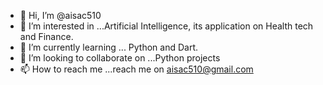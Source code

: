 - 👋 Hi, I’m @aisac510
- 👀 I’m interested in ...Artificial Intelligence, its application on Health tech and Finance.
- 🌱 I’m currently learning ... Python and Dart.
- 💞️ I’m looking to collaborate on ...Python projects
- 📫 How to reach me ...reach me on aisac510@gmail.com

<!---
aisac510/aisac510 is a ✨ special ✨ repository because its `README.md` (this file) appears on your GitHub profile.
You can click the Preview link to take a look at your changes.
--->
